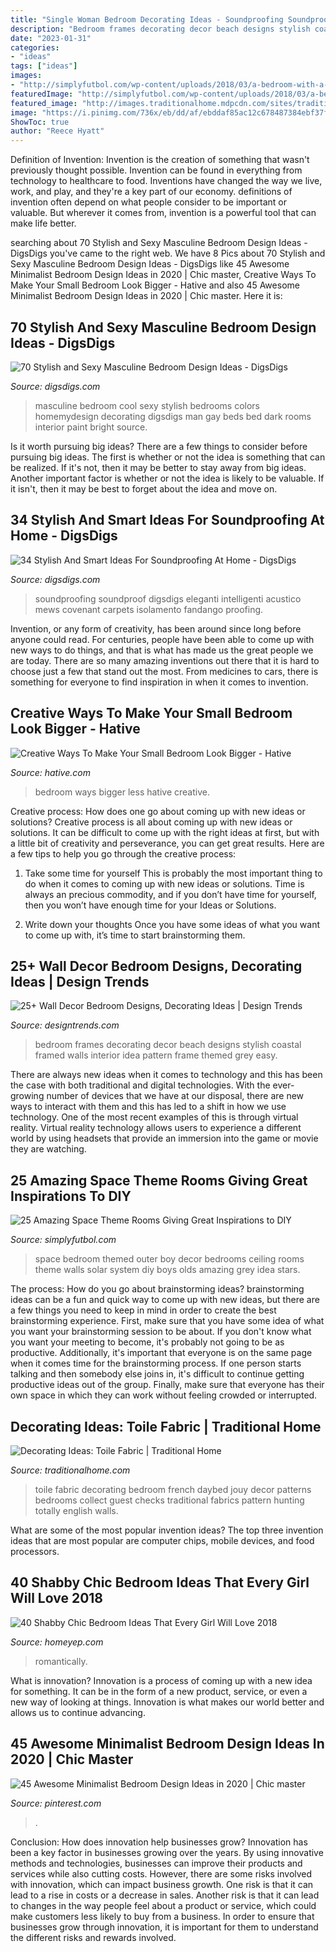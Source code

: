 ```yaml
---
title: "Single Woman Bedroom Decorating Ideas - Soundproofing Soundproof Digsdigs Eleganti Intelligenti Acustico Mews Covenant Carpets Isolamento Fandango Proofing"
description: "Bedroom frames decorating decor beach designs stylish coastal framed walls interior idea pattern frame themed grey easy"
date: "2023-01-31"
categories:
- "ideas"
tags: ["ideas"]
images:
- "http://simplyfutbol.com/wp-content/uploads/2018/03/a-bedroom-with-a-bed-in-a-room-description-genera.jpeg"
featuredImage: "http://simplyfutbol.com/wp-content/uploads/2018/03/a-bedroom-with-a-bed-in-a-room-description-genera.jpeg"
featured_image: "http://images.traditionalhome.mdpcdn.com/sites/traditionalhome.com/files/styles/facebook_og_image/public/slide/img_toilelg_ss1.jpg?itok=wQAzPxKL"
image: "https://i.pinimg.com/736x/eb/dd/af/ebddaf85ac12c678487384ebf37f86b9.jpg"
ShowToc: true
author: "Reece Hyatt"
---
```



Definition of Invention:
Invention is the creation of something that wasn't previously thought possible. Invention can be found in everything from technology to healthcare to food. Inventions have changed the way we live, work, and play, and they're a key part of our economy. definitions of invention often depend on what people consider to be important or valuable. But wherever it comes from, invention is a powerful tool that can make life better.

	

		
searching about 70 Stylish and Sexy Masculine Bedroom Design Ideas - DigsDigs you've came to the right web. We have 8 Pics about 70 Stylish and Sexy Masculine Bedroom Design Ideas - DigsDigs like 45 Awesome Minimalist Bedroom Design Ideas in 2020 | Chic master, Creative Ways To Make Your Small Bedroom Look Bigger - Hative and also 45 Awesome Minimalist Bedroom Design Ideas in 2020 | Chic master. Here it is:
		
    
## 70 Stylish And Sexy Masculine Bedroom Design Ideas - DigsDigs

<img loading=lazy src="http://www.digsdigs.com/photos/stylish-and-sexy-masculine-bedrooms-67.jpg" onerror="this.onerror=null;this.src='https://tse4.mm.bing.net/th?id=OIP.6jf-bSC9bMWcTJa039zcIAHaFj&amp;pid=15.1';" alt="70 Stylish and Sexy Masculine Bedroom Design Ideas - DigsDigs">

_Source: digsdigs.com_

>masculine bedroom cool sexy stylish bedrooms colors homemydesign decorating digsdigs man gay beds bed dark rooms interior paint bright source. 

	

Is it worth pursuing big ideas?
There are a few things to consider before pursuing big ideas. The first is whether or not the idea is something that can be realized. If it's not, then it may be better to stay away from big ideas. Another important factor is whether or not the idea is likely to be valuable. If it isn't, then it may be best to forget about the idea and move on.

    
## 34 Stylish And Smart Ideas For Soundproofing At Home - DigsDigs

<img loading=lazy src="https://www.digsdigs.com/photos/stylish-and-smart-ideas-for-soundproofing-at-home-7.jpg" onerror="this.onerror=null;this.src='https://tse3.mm.bing.net/th?id=OIP.NmDOLchYyenpKodG0Mk5eQHaIM&amp;pid=15.1';" alt="34 Stylish And Smart Ideas For Soundproofing At Home - DigsDigs">

_Source: digsdigs.com_

>soundproofing soundproof digsdigs eleganti intelligenti acustico mews covenant carpets isolamento fandango proofing. 

	

Invention, or any form of creativity, has been around since long before anyone could read. For centuries, people have been able to come up with new ways to do things, and that is what has made us the great people we are today. There are so many amazing inventions out there that it is hard to choose just a few that stand out the most. From medicines to cars, there is something for everyone to find inspiration in when it comes to invention.

    
## Creative Ways To Make Your Small Bedroom Look Bigger - Hative

<img loading=lazy src="https://hative.com/wp-content/uploads/2016/07/make-small-bedroom-look-bigger/1-great-ways-to-make-your-small-bedroom-look-bigger.jpg" onerror="this.onerror=null;this.src='https://tse4.mm.bing.net/th?id=OIP.pKaDwU1MUpjS0sYUWfLiHAHaLH&amp;pid=15.1';" alt="Creative Ways To Make Your Small Bedroom Look Bigger - Hative">

_Source: hative.com_

>bedroom ways bigger less hative creative. 

	

Creative process: How does one go about coming up with new ideas or solutions?
Creative process is all about coming up with new ideas or solutions. It can be difficult to come up with the right ideas at first, but with a little bit of creativity and perseverance, you can get great results. Here are a few tips to help you go through the creative process:
1. Take some time for yourself 
This is probably the most important thing to do when it comes to coming up with new ideas or solutions. Time is always an precious commodity, and if you don’t have time for yourself, then you won’t have enough time for your Ideas or Solutions.

2. Write down your thoughts 
Once you have some ideas of what you want to come up with, it’s time to start brainstorming them.

    
## 25+ Wall Decor Bedroom Designs, Decorating Ideas | Design Trends

<img loading=lazy src="https://images.designtrends.com/wp-content/uploads/2016/03/11045013/Beach-style-bedroom-with-photo-frames-wall-design.jpg" onerror="this.onerror=null;this.src='https://tse3.mm.bing.net/th?id=OIP.__h6y4CzB3LBf2swtgHQ4wHaLJ&amp;pid=15.1';" alt="25+ Wall Decor Bedroom Designs, Decorating Ideas | Design Trends">

_Source: designtrends.com_

>bedroom frames decorating decor beach designs stylish coastal framed walls interior idea pattern frame themed grey easy. 

	

There are always new ideas when it comes to technology and this has been the case with both traditional and digital technologies. With the ever-growing number of devices that we have at our disposal, there are new ways to interact with them and this has led to a shift in how we use technology. One of the most recent examples of this is through virtual reality. Virtual reality technology allows users to experience a different world by using headsets that provide an immersion into the game or movie they are watching.

    
## 25 Amazing Space Theme Rooms Giving Great Inspirations To DIY

<img loading=lazy src="http://simplyfutbol.com/wp-content/uploads/2018/03/a-bedroom-with-a-bed-in-a-room-description-genera.jpeg" onerror="this.onerror=null;this.src='https://tse1.mm.bing.net/th?id=OIP.gd1MdmFT8BOFdYZT1EuT_wHaJ3&amp;pid=15.1';" alt="25 Amazing Space Theme Rooms Giving Great Inspirations to DIY">

_Source: simplyfutbol.com_

>space bedroom themed outer boy decor bedrooms ceiling rooms theme walls solar system diy boys olds amazing grey idea stars. 

	

The process: How do you go about brainstorming ideas?
brainstorming ideas can be a fun and quick way to come up with new ideas, but there are a few things you need to keep in mind in order to create the best brainstorming experience. First, make sure that you have some idea of what you want your brainstorming session to be about. If you don't know what you want your meeting to become, it's probably not going to be as productive. Additionally, it's important that everyone is on the same page when it comes time for the brainstorming process. If one person starts talking and then somebody else joins in, it's difficult to continue getting productive ideas out of the group. Finally, make sure that everyone has their own space in which they can work without feeling crowded or interrupted.

    
## Decorating Ideas: Toile Fabric | Traditional Home

<img loading=lazy src="http://images.traditionalhome.mdpcdn.com/sites/traditionalhome.com/files/styles/facebook_og_image/public/slide/img_toilelg_ss1.jpg?itok=wQAzPxKL" onerror="this.onerror=null;this.src='https://tse2.mm.bing.net/th?id=OIP.1TwIGWBQ7GyMehgscUfjYQHaHa&amp;pid=15.1';" alt="Decorating Ideas: Toile Fabric | Traditional Home">

_Source: traditionalhome.com_

>toile fabric decorating bedroom french daybed jouy decor patterns bedrooms collect guest checks traditional fabrics pattern hunting totally english walls. 

	

What are some of the most popular invention ideas?
The top three invention ideas that are most popular are computer chips, mobile devices, and food processors.

    
## 40 Shabby Chic Bedroom Ideas That Every Girl Will Love 2018

<img loading=lazy src="https://homeyep.com/wp-content/uploads/2017/03/shabby-chic-bedroom/4-shabby-chic-bedroom-ideas.jpg" onerror="this.onerror=null;this.src='https://tse4.mm.bing.net/th?id=OIP.IF0A7lLrnmFObFhZXIKdTQAAAA&amp;pid=15.1';" alt="40 Shabby Chic Bedroom Ideas That Every Girl Will Love 2018">

_Source: homeyep.com_

>romantically. 

	

What is innovation?
Innovation is a process of coming up with a new idea for something. It can be in the form of a new product, service, or even a new way of looking at things. Innovation is what makes our world better and allows us to continue advancing.

    
## 45 Awesome Minimalist Bedroom Design Ideas In 2020 | Chic Master

<img loading=lazy src="https://i.pinimg.com/736x/eb/dd/af/ebddaf85ac12c678487384ebf37f86b9.jpg" onerror="this.onerror=null;this.src='https://tse3.mm.bing.net/th?id=OIP.qW2c3stCBSFIAw0urTEV7QHaMA&amp;pid=15.1';" alt="45 Awesome Minimalist Bedroom Design Ideas in 2020 | Chic master">

_Source: pinterest.com_

>. 

	

Conclusion: How does innovation help businesses grow?
Innovation has been a key factor in businesses growing over the years. By using innovative methods and technologies, businesses can improve their products and services while also cutting costs. However, there are some risks involved with innovation, which can impact business growth. One risk is that it can lead to a rise in costs or a decrease in sales. Another risk is that it can lead to changes in the way people feel about a product or service, which could make customers less likely to buy from a business. In order to ensure that businesses grow through innovation, it is important for them to understand the different risks and rewards involved.

